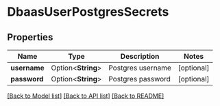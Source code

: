 # DbaasUserPostgresSecrets

## Properties

Name | Type | Description | Notes
------------ | ------------- | ------------- | -------------
**username** | Option<**String**> | Postgres username | [optional]
**password** | Option<**String**> | Postgres password | [optional]

[[Back to Model list]](../README.md#documentation-for-models) [[Back to API list]](../README.md#documentation-for-api-endpoints) [[Back to README]](../README.md)


